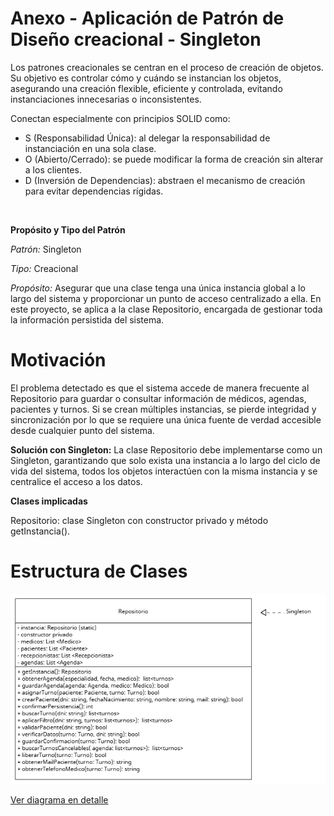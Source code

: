 # Anexo - Aplicación de Patrón de Diseño creacional - Singleton

Los patrones creacionales se centran en el proceso de creación de objetos. Su objetivo es controlar cómo y cuándo se instancian los objetos, asegurando una creación flexible, eficiente y controlada, evitando instanciaciones innecesarias o inconsistentes.

Conectan especialmente con principios SOLID como:
- S (Responsabilidad Única): al delegar la responsabilidad de instanciación en una sola clase.
- O (Abierto/Cerrado): se puede modificar la forma de creación sin alterar a los clientes.
- D (Inversión de Dependencias): abstraen el mecanismo de creación para evitar dependencias rígidas.

<br>

**Propósito y Tipo del Patrón** 

*Patrón:* Singleton

*Tipo:* Creacional

*Propósito:* Asegurar que una clase tenga una única instancia global a lo largo del sistema y proporcionar un punto de acceso centralizado a ella. En este proyecto, se aplica a la clase Repositorio, encargada de gestionar toda la información persistida del sistema.

# Motivación

El problema detectado es que el sistema accede de manera frecuente al Repositorio para guardar o consultar información de médicos, agendas, pacientes y turnos. Si se crean múltiples instancias, se pierde integridad y sincronización por lo que se requiere una única fuente de verdad accesible desde cualquier punto del sistema.

**Solución con Singleton:**
La clase Repositorio debe implementarse como un Singleton, garantizando que solo exista una instancia a lo largo del ciclo de vida del sistema, todos los objetos interactúen con la misma instancia y se centralice el acceso a los datos.

**Clases implicadas**

Repositorio: clase Singleton con constructor privado y método getInstancia().

# Estructura de Clases
![Boceto inicial del Diseño de clases](https://github.com/skalapuj/SistemaGestionTurnos/raw/main/imagenes/Singleton.png)

[Ver diagrama en detalle](https://drive.google.com/file/d/1aH-4up_MuFWdYhCWatG87mv3RxKszIga/view?usp=sharing)
